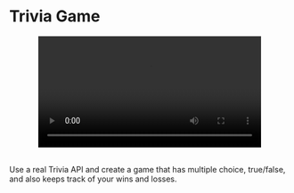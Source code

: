 # Trivia Game

<div align="center" ><video src='https://res.cloudinary.com/betterdev/video/upload/q_auto,f_auto,w_620,h_350/v1633382907/07_-_trivia_s5dp85_axmgii.mp4' width="400"/></div>

<br>

Use a real Trivia API and create a game that has multiple choice, true/false, and also keeps track of your wins and losses.

